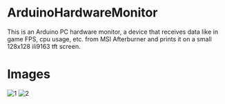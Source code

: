 # ArduinoHardwareMonitor
This is an Arduino PC hardware monitor, a device that receives data like in game FPS, cpu usage, etc. from 
MSI Afterburner and prints it on a small 128x128 ili9163 tft screen.
# Images
![1](img/1.jpg)
![2](img/2.jpg)
